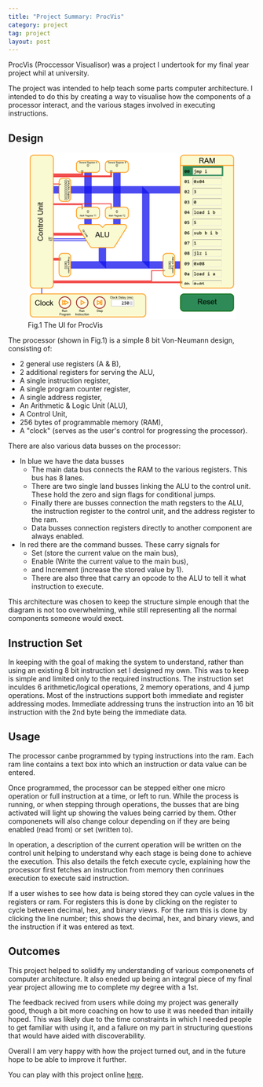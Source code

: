 ```yaml
---
title: "Project Summary: ProcVis"
category: project
tag: project
layout: post
---
```


ProcVis (Proccessor Visualisor) was a project I undertook for my final year project whil at university.

The project was intended to help teach some parts computer architecture.
I intended to do this by creating a way to visualise how the components of a processor interact, and the various stages involved in executing instructions.

<!--more-->

## Design

<figure>
    <img src="/assets/posts/2024-06-07-project-summary-procvis/proc-vis.png" alt="Image of the user interface for ProcVis"/>
    <figcaption>Fig.1 The UI for ProcVis</figcaption>
</figure>

The processor (shown in Fig.1) is a simple 8 bit Von-Neumann design, consisting of: 
* 2 general use registers (A & B),
* 2 additional registers for serving the ALU,
* A single instruction register,
* A single program counter register,
* A single address register,
* An Arithmetic & Logic Unit (ALU),
* A Control Unit,
* 256 bytes of programmable memory (RAM),
* A "clock" (serves as the user's control for progressing the processor).

There are also various data busses on the processor:
* In blue we have the data busses
  * The main data bus connects the RAM to the various registers. This bus has 8 lanes.
  * There are two single land busses linking the ALU to the control unit. These hold the zero and sign flags for conditional jumps.
  * Finally there are busses connection the math regsters to the ALU, the instruction register to the control unit, and the address register to the ram.
  * Data busses connection registers directly to another component are always enabled.
* In red there are the command busses. These carry signals for
  * Set (store the current value on the main bus), 
  * Enable (Write the current value to the main bus), 
  * and Increment (increase the stored value by 1).
  * There are also three that carry an opcode to the ALU to tell it what instruction to execute.

This architecture was chosen to keep the structure simple enough that the diagram is not too overwhelming,
while still representing all the normal components someone would exect.

## Instruction Set
In keeping with the goal of making the system to understand, rather than using an existing 8 bit instruction set I designed my own.
This was to keep is simple and limited only to the required instructions.
The instruction set inculdes 6 arithmetic/logical operations, 2 memory operations, and 4 jump operations.
Most of the instructions support both immediate and register addressing modes.
Immediate addressing truns the instruction into an 16 bit instruction with the 2nd byte being the immediate data.

## Usage
The processor canbe programmed by typing instructions into the ram. 
Each ram line contains a text box into which an instruction or data value can be entered.

Once programmed, the processor can be stepped either one micro operation or full instruction at a time, or left to run.
While the process is running, or when stepping through operations, the busses that are bing activated will light up showing the values being carried by them.
Other componenets will also change colour depending on if they are being enabled (read from) or set (written to).

In operation, a description of the current operation will be written on the control unit helping to understand why each stage is being done to achieve the execution.
This also details the fetch execute cycle, explaining how the processor first fetches an instruction from memory then conrinues execution to execute said instruction.

If a user wishes to see how data is being stored they can cycle values in the registers or ram. 
For registers this is done by clicking on the register to cycle between decimal, hex, and binary views.
For the ram this is done by clicking the line number; this shows the decimal, hex, and binary views, and the instruction if it was entered as text.

## Outcomes
This project helped to solidify my understanding of various componenets of computer architecture.
It also eneded up being an integral piece of my final year project allowing me to complete my degree with a 1st.

The feedback recived from users while doing my project was generally good, though a bit more coaching on how to use it was needed than initailly hoped.
This was likely due to the time constraints in which I needed people to get familiar with using it, and a faliure on my part in structuring questions that would have aided with discoverability.

Overall I am very happy with how the project turned out, and in the future hope to be able to improve it further.

You can play with this project online [here](https://www.benjft.uk/ProcVis).